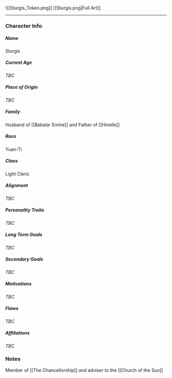 ![[Sturgis_Token.png]]
[[Sturgis.png|Full Art]]

---
### Character Info

##### Name 
Sturgis 

##### Current Age
*TBC*

##### Place of Origin
*TBC*

##### Family
Husband of [[Babalar Emine]] and Father of [[Hinelle]]

##### Race
Yuan-Ti

##### Class
Light Cleric

##### Alignment
*TBC*

##### Personality Traits
*TBC*

##### Long Term Goals
*TBC*

##### Secondary Goals
*TBC*

##### Motivations
*TBC*

##### Flaws
*TBC*

##### Affiliations
*TBC*

### Notes

Member of [[The Chancellorship]] and adviser to the [[Church of the Sun]]